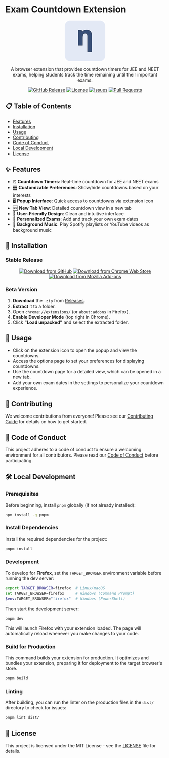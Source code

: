 # Exam Countdown Extension

<p align="center">
  <img src="assets/icons/icon128.png" alt="Exam Countdown Extension Logo" width="128" height="128">
</p>

<p align="center">
  A browser extension that provides countdown timers for JEE and NEET exams, helping students track the time remaining until their important exams.
</p>

<p align="center">
  <a href="https://github.com/NovatraX/exam-countdown-extension/releases"><img src="https://img.shields.io/github/v/release/NovatraX/exam-countdown-extension?style=flat-square" alt="GitHub Release"></a>
  <a href="https://github.com/NovatraX/exam-countdown-extension/blob/main/LICENSE"><img src="https://img.shields.io/github/license/NovatraX/exam-countdown-extension?style=flat-square" alt="License"></a>
  <a href="https://github.com/NovatraX/exam-countdown-extension/issues"><img src="https://img.shields.io/github/issues/NovatraX/exam-countdown-extension?style=flat-square" alt="Issues"></a>
  <a href="https://github.com/NovatraX/exam-countdown-extension/pulls"><img src="https://img.shields.io/github/issues-pr/NovatraX/exam-countdown-extension?style=flat-square" alt="Pull Requests"></a>
</p>

## 📋 Table of Contents

- [Features](#features)
- [Installation](#installation)
- [Usage](#usage)
- [Contributing](#contributing)
- [Code of Conduct](#code-of-conduct)
- [Local Development](#local-development)
- [License](#license)

## ✨ Features

- ⏰ **Countdown Timers**: Real-time countdown for JEE and NEET exams
- 🎛️ **Customizable Preferences**: Show/hide countdowns based on your interests
- 🖥️ **Popup Interface**: Quick access to countdowns via extension icon
- 🆕 **New Tab View**: Detailed countdown view in a new tab
- 🎨 **User-Friendly Design**: Clean and intuitive interface
- 📅 **Personalized Exams**: Add and track your own exam dates
- 🎵 **Background Music**: Play Spotify playlists or YouTube videos as background music

## 🚀 Installation

### Stable Release

<p align="center">
    <a href="https://github.com/NovatraX/exam-countdown-extension/releases/"><img src="https://img.shields.io/badge/GitHub-blue?style=for-the-badge&logo=github&logoColor=white&labelColor=grey&color=blue" alt="Download from GitHub" height="47" /></a>
    <a href="https://chromewebstore.google.com/detail/mhjcpnnmmalddidegkfcempomlpkkdan"><img src="https://github.com/user-attachments/assets/20a6e44b-fd46-4e6c-8ea6-aad436035753" alt="Download from Chrome Web Store" height="47" /></a>
    <a href="https://addons.mozilla.org/en-US/firefox/addon/exam-countdown/"><img src="https://github.com/user-attachments/assets/c0e99e6b-97cf-4af2-9737-099db7d3538b" alt="Download from Mozilla Add-ons" height="47" /></a>
</p>

### Beta Version

1. **Download** the `.zip` from [Releases](https://github.com/NovatraX/exam-countdown-extension/releases/).
2. **Extract** it to a folder.
3. Open `chrome://extensions/` (or `about:addons` in Firefox).
4. **Enable Developer Mode** (top right in Chrome).
5. Click **"Load unpacked"** and select the extracted folder.

## 📖 Usage

- Click on the extension icon to open the popup and view the countdowns.
- Access the options page to set your preferences for displaying countdowns.
- Use the countdown page for a detailed view, which can be opened in a new tab.
- Add your own exam dates in the settings to personalize your countdown experience.

## 🤝 Contributing

We welcome contributions from everyone! Please see our [Contributing Guide](CONTRIBUTING.md) for details on how to get started.

## 📜 Code of Conduct

This project adheres to a code of conduct to ensure a welcoming environment for all contributors. Please read our [Code of Conduct](CODE_OF_CONDUCT.md) before participating.

## 🛠️ Local Development

### Prerequisites

Before beginning, install `pnpm` globally (if not already installed):

```bash
npm install -g pnpm
```

### Install Dependencies

Install the required dependencies for the project:

```bash
pnpm install
```

### Development

To develop for **Firefox**, set the `TARGET_BROWSER` environment variable before running the dev server:

```bash
export TARGET_BROWSER=firefox  # Linux/macOS
set TARGET_BROWSER=firefox     # Windows (Command Prompt)
$env:TARGET_BROWSER="firefox"  # Windows (PowerShell)
```

Then start the development server:

```bash
pnpm dev
```

This will launch Firefox with your extension loaded. The page will automatically reload whenever you make changes to your code.

### Build for Production

This command builds your extension for production. It optimizes and bundles your extension, preparing it for deployment to the target browser's store.

```bash
pnpm build
```

### Linting

After building, you can run the linter on the production files in the `dist/` directory to check for issues:

```bash
pnpm lint dist/
```

## 📄 License

This project is licensed under the MIT License - see the [LICENSE](LICENSE) file for details.
